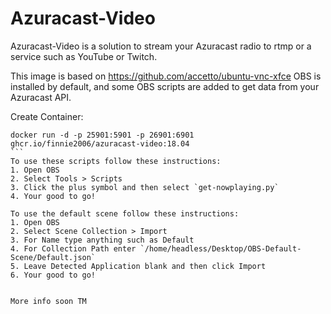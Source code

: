 # Azuracast-Video
Azuracast-Video is a solution to stream your Azuracast radio to rtmp or a service such as YouTube or Twitch.

This image is based on https://github.com/accetto/ubuntu-vnc-xfce OBS is installed by default, and some OBS scripts are added to get data from your Azuracast API. 

Create Container: 
````
docker run -d -p 25901:5901 -p 26901:6901 ghcr.io/finnie2006/azuracast-video:18.04
```
To use these scripts follow these instructions:
1. Open OBS
2. Select Tools > Scripts
3. Click the plus symbol and then select `get-nowplaying.py`
4. Your good to go!

To use the default scene follow these instructions:
1. Open OBS
2. Select Scene Collection > Import
3. For Name type anything such as Default
4. For Collection Path enter `/home/headless/Desktop/OBS-Default-Scene/Default.json`
5. Leave Detected Application blank and then click Import
6. Your good to go!


More info soon TM
